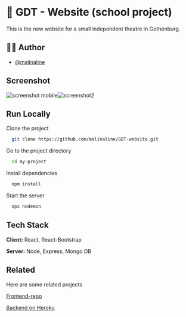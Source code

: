 

# :rocket: GDT - Website (school project)

This is the new website for a small independent theatre in Gothenburg.

## 👩‍💻 Author

- [@malinaline](https://www.github.com/malinaline)


## Screenshot

![screenshot mobile](https://user-images.githubusercontent.com/75427957/164500703-dd256df1-6ec5-4ec7-95a7-ce5502a476cd.png)![screenshot2](https://user-images.githubusercontent.com/75427957/164500719-cece617b-6d0d-4dd4-bd19-f9370ebda5a3.png)




## Run Locally

Clone the project

```bash
  git clone https://github.com/malinaline/GDT-website.git
```

Go to the project directory

```bash
  cd my-project
```

Install dependencies

```bash
  npm install
```

Start the server

```bash
  npx nodemon
```


## Tech Stack

**Client:** React, React-Bootstrap

**Server:** Node, Express, Mongo DB


## Related

Here are some related projects

[Frontend-repo](https://github.com/malinaline/gdt-website)

[Backend on Heroku](https://gdt-backend.herokuapp.com/)



